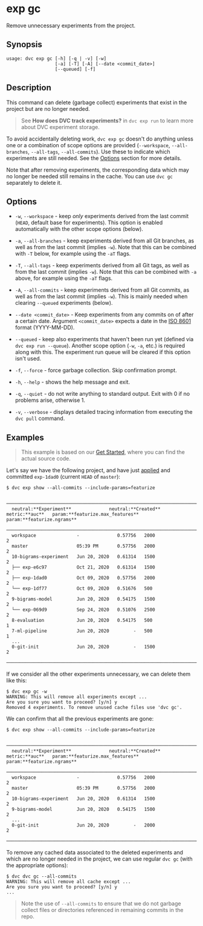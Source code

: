 # exp gc

Remove unnecessary experiments from the <abbr>project</abbr>.

## Synopsis

```usage
usage: dvc exp gc [-h] [-q | -v] [-w]
                  [-a] [-T] [-A] [--date <commit_date>]
                  [--queued] [-f]
```

## Description

This command can delete (garbage collect) experiments that exist in the project
but are no longer needed.

> See **How does DVC track experiments?** in `dvc exp run` to learn more about
> DVC experiment storage.

To avoid accidentally deleting work, `dvc exp gc` doesn't do anything unless one
or a combination of scope options are provided (`--workspace`, `--all-branches`,
`--all-tags`, `--all-commits`). Use these to indicate which experiments are
still needed. See the [Options](#options) section for more details.

Note that after removing experiments, the corresponding data which may no longer
be needed still remains in the <abbr>cache</abbr>. You can use `dvc gc`
separately to delete it.

## Options

- `-w`, `--workspace` - keep _only_ experiments derived from the last commit
  (`HEAD`, default base for experiments). This option is enabled automatically
  with the other scope options (below).

- `-a`, `--all-branches` - keep experiments derived from all Git branches, as
  well as from the last commit (implies `-w`). Note that this can be combined
  with `-T` below, for example using the `-aT` flags.

- `-T`, `--all-tags` - keep experiments derived from all Git tags, as well as
  from the last commit (implies `-w`). Note that this can be combined with `-a`
  above, for example using the `-aT` flags.

- `-A`, `--all-commits` - keep experiments derived from all Git commits, as well
  as from the last commit (implies `-w`). This is mainly needed when clearing
  `--queued` experiments (below).

- `--date <commit_date>` - Keep experiments from any commits on of after a
  certain date. Argument `<commit_date>` expects a date in the
  [ISO 8601](https://www.iso.org/iso-8601-date-and-time-format.html) format
  (YYYY-MM-DD).

- `--queued` - keep also experiments that haven't been run yet (defined via
  `dvc exp run --queue`). Another scope option (`-w`, `-a`, etc.) is required
  along with this. The experiment run queue will be cleared if this option isn't
  used.

- `-f`, `--force` - force garbage collection. Skip confirmation prompt.

- `-h`, `--help` - shows the help message and exit.

- `-q`, `--quiet` - do not write anything to standard output. Exit with 0 if no
  problems arise, otherwise 1.

- `-v`, `--verbose` - displays detailed tracing information from executing the
  `dvc pull` command.

## Examples

> This example is based on our [Get Started](/doc/start/experiments), where you
> can find the actual source code.

Let's say we have the following project, and have just
[applied](/docs/command-reference/exp/apply) and committed `exp-1dad0` (current
`HEAD` of `master`):

```dvc
$ dvc exp show --all-commits --include-params=featurize
```

```dvctable
 ────────────────────────────────────────────────────────────────────────────────────────────
  neutral:**Experiment**              neutral:**Created**            metric:**auc**   param:**featurize.max_features**   param:**featurize.ngrams**
 ────────────────────────────────────────────────────────────────────────────────────────────
  workspace               -              0.57756   2000                     2
  master                  05:39 PM       0.57756   2000                     2
  10-bigrams-experiment   Jun 20, 2020   0.61314   1500                     2
  ├── exp-e6c97           Oct 21, 2020   0.61314   1500                     2
  ├── exp-1dad0           Oct 09, 2020   0.57756   2000                     2
  └── exp-1df77           Oct 09, 2020   0.51676   500                      2
  9-bigrams-model         Jun 20, 2020   0.54175   1500                     2
  └── exp-069d9           Sep 24, 2020   0.51076   2500                     2
  8-evaluation            Jun 20, 2020   0.54175   500                      1
  7-ml-pipeline           Jun 20, 2020         -   500                      1
  ...
  0-git-init              Jun 20, 2020         -   1500                     2
 ────────────────────────────────────────────────────────────────────────────────────────────
```

If we consider all the other experiments unnecessary, we can delete them like
this:

```dvc
$ dvc exp gc -w
WARNING: This will remove all experiments except ...
Are you sure you want to proceed? [y/n] y
Removed 4 experiments. To remove unused cache files use 'dvc gc'.
```

We can confirm that all the previous experiments are gone:

```dvc
$ dvc exp show --all-commits --include-params=featurize
```

```dvctable
 ────────────────────────────────────────────────────────────────────────────────────────────
  neutral:**Experiment**              neutral:**Created**            metric:**auc**   param:**featurize.max_features**   param:**featurize.ngrams**
 ────────────────────────────────────────────────────────────────────────────────────────────
  workspace               -              0.57756   2000                     2
  master                  05:39 PM       0.57756   2000                     2
  10-bigrams-experiment   Jun 20, 2020   0.61314   1500                     2
  9-bigrams-model         Jun 20, 2020   0.54175   1500                     2
  ...
  0-git-init              Jun 20, 2020         -   2000                     2
 ────────────────────────────────────────────────────────────────────────────────────────────
```

To remove any <abbr>cached</abbr> data associated to the deleted experiments and
which are no longer needed in the project, we can use regular `dvc gc` (with the
appropriate options):

```dvc
$ dvc dvc gc --all-commits
WARNING: This will remove all cache except ...
Are you sure you want to proceed? [y/n] y
...
```

> Note the use of `--all-commits` to ensure that we do not garbage collect files
> or directories referenced in remaining commits in the repo.
